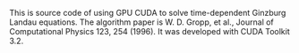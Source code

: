 This is source code of using GPU CUDA to solve time-dependent Ginzburg Landau equations. The algorithm paper is W. D. Gropp, et al., Journal of Computational Physics 123, 254 (1996). It was developed with CUDA Toolkit 3.2.

